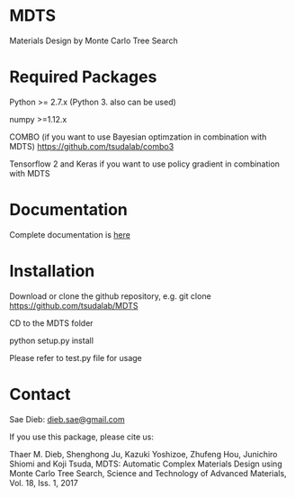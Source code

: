 # MDTS
Materials Design by Monte Carlo Tree Search

# Required Packages
Python >= 2.7.x (Python 3. also can be used)

numpy >=1.12.x

COMBO  (if you want to use Bayesian optimzation in combination with MDTS)
https://github.com/tsudalab/combo3

Tensorflow 2 and Keras if you want to use policy gradient in combination with MDTS

# Documentation
Complete documentation is [here](http://mdts.readthedocs.io/en/latest/)

# Installation
Download or clone the github repository, e.g.
git clone https://github.com/tsudalab/MDTS

CD to the MDTS folder

python setup.py install

Please refer to test.py file for usage

# Contact
Sae Dieb: dieb.sae@gmail.com

If you use this package, please cite us:

Thaer M. Dieb, Shenghong Ju, Kazuki Yoshizoe, Zhufeng Hou, Junichiro Shiomi and Koji Tsuda,
MDTS: Automatic Complex Materials Design using Monte Carlo Tree Search,
Science and Technology of Advanced Materials, Vol. 18, Iss. 1, 2017
